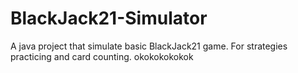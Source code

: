 # BlackJack21-Simulator
A java project that simulate basic BlackJack21 game. For strategies practicing and card counting.
okokokokokok
